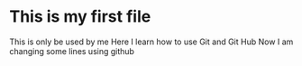 # This is my first file

This is only be used by me 
Here I learn how to use Git and Git Hub
Now I am changing some lines using github
